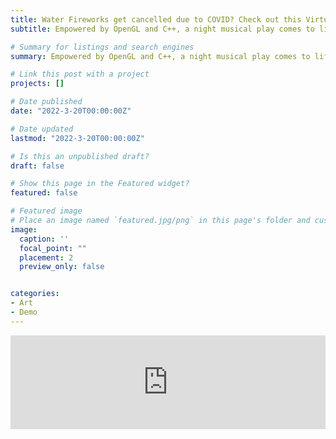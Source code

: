 ```yaml
---
title: Water Fireworks get cancelled due to COVID? Check out this Virtual Show!
subtitle: Empowered by OpenGL and C++, a night musical play comes to life. 

# Summary for listings and search engines
summary: Empowered by OpenGL and C++, a night musical play comes to life.

# Link this post with a project
projects: []

# Date published
date: "2022-3-20T00:00:00Z"

# Date updated
lastmod: "2022-3-20T00:00:00Z"

# Is this an unpublished draft?
draft: false

# Show this page in the Featured widget?
featured: false

# Featured image
# Place an image named `featured.jpg/png` in this page's folder and customize its options here.
image:
  caption: ''
  focal_point: ""
  placement: 2
  preview_only: false


categories:
- Art
- Demo
---
```

<iframe src="https://drive.google.com/file/d/1hyieQS2E943FDlRsd6vWihqmWJTs_Je6/preview" onload='javascript:(function(o){o.style.height=o.contentWindow.document.body.scrollHeight+"px";}(this));' style="height:100%px;width:100%;border:none;overflow:hidden;"</iframe>


